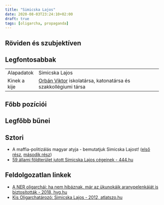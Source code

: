 ```yaml
---
title: "Simicska Lajos"
date: 2020-08-03T23:24:10+02:00
draft: true
tags: [oligarcha, propaganda]
---
```


## Röviden és szubjektíven



## Legfontosabbak

|                           |                                                                                   |
| :---                      | :----                                                                             |
| Alapadatok                | Simicska Lajos                                                                    |
| Kinek a kije              | [Orbán Viktor](../orban-viktor) iskolatársa, katonatársa és szakkollégiumi társa  |

## Főbb pozíciói


## Legfőbb bűnei



## Sztori

- A maffia-politizálás magyar atyja - bemutatjuk Simicska Lajost! ([első rész](https://www.youtube.com/watch?v=KgNnhzs47LU), [második rész](https://www.youtube.com/watch?v=SSPfQyvBQQg))
- [59 állami földterület jutott Simicska Lajos cégeinek - 444.hu](https://444.hu/2013/10/10/59-allami-foldterulet-jutott-simicska-lajos-cegeinek/)

## Feldolgozatlan linkek

- [A NER oligarchái: ha nem hibáznak, már az ükunokáik aranypelenkáját is biztosították - 2018, hvg.hu](https://hvg.hu/kkv/20180228_haveri_kapitalizmus_korrupcio_orban_kormany_simicska_meszaros_tiborcz_garancsi_santa_rogan_speder)
- [Kis Oligarchatározó: Simicska Lajos - 2012, atlatszo.hu](https://atlatszo.hu/2012/11/12/kis-oligarchatarozo-simicska-lajos/)
